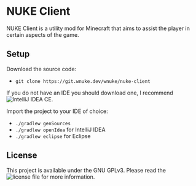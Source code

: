 # NUKE Client

NUKE Client is a utility mod for Minecraft that aims to assist the player in certain aspects of the game.

## Setup

Download the source code:

- `git clone https://git.wnuke.dev/wnuke/nuke-client`

If you do not have an IDE you should download one, I recommend ![IntelliJ IDEA CE](https://www.jetbrains.com/idea/).

Import the project to your IDE of choice:

- `./gradlew genSources`
- `./gradlew openIdea` for IntelliJ IDEA
- `./gradlew eclipse` for Eclipse

## License

This project is available under the GNU GPLv3. Please read the ![license file](/LICENSE) for more information.
